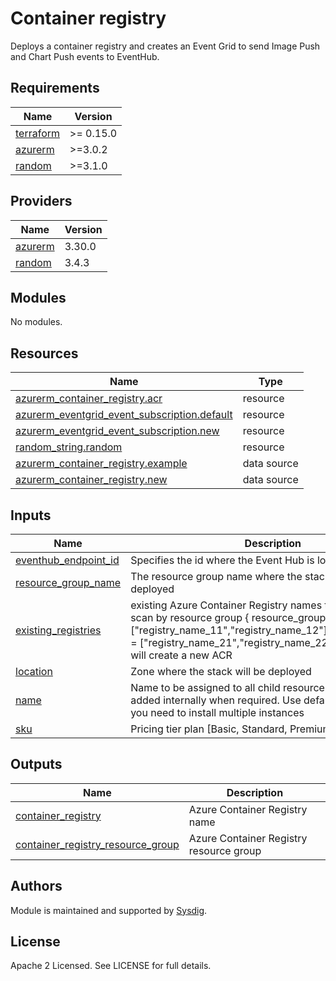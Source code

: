 
# Container registry

Deploys a container registry and creates an Event Grid to send Image Push and Chart Push events to EventHub.

<!-- BEGINNING OF PRE-COMMIT-TERRAFORM DOCS HOOK -->
## Requirements

| Name | Version |
|------|---------|
| <a name="requirement_terraform"></a> [terraform](#requirement\_terraform) | >= 0.15.0 |
| <a name="requirement_azurerm"></a> [azurerm](#requirement\_azurerm) | >=3.0.2 |
| <a name="requirement_random"></a> [random](#requirement\_random) | >=3.1.0 |

## Providers

| Name | Version |
|------|---------|
| <a name="provider_azurerm"></a> [azurerm](#provider\_azurerm) | 3.30.0 |
| <a name="provider_random"></a> [random](#provider\_random) | 3.4.3 |

## Modules

No modules.

## Resources

| Name | Type |
|------|------|
| [azurerm_container_registry.acr](https://registry.terraform.io/providers/hashicorp/azurerm/latest/docs/resources/container_registry) | resource |
| [azurerm_eventgrid_event_subscription.default](https://registry.terraform.io/providers/hashicorp/azurerm/latest/docs/resources/eventgrid_event_subscription) | resource |
| [azurerm_eventgrid_event_subscription.new](https://registry.terraform.io/providers/hashicorp/azurerm/latest/docs/resources/eventgrid_event_subscription) | resource |
| [random_string.random](https://registry.terraform.io/providers/hashicorp/random/latest/docs/resources/string) | resource |
| [azurerm_container_registry.example](https://registry.terraform.io/providers/hashicorp/azurerm/latest/docs/data-sources/container_registry) | data source |
| [azurerm_container_registry.new](https://registry.terraform.io/providers/hashicorp/azurerm/latest/docs/data-sources/container_registry) | data source |

## Inputs

| Name | Description | Type | Default | Required |
|------|-------------|------|---------|:--------:|
| <a name="input_eventhub_endpoint_id"></a> [eventhub\_endpoint\_id](#input\_eventhub\_endpoint\_id) | Specifies the id where the Event Hub is located | `string` | n/a | yes |
| <a name="input_resource_group_name"></a> [resource\_group\_name](#input\_resource\_group\_name) | The resource group name where the stack has been deployed | `string` | n/a | yes |
| <a name="input_existing_registries"></a> [existing\_registries](#input\_existing\_registries) | existing  Azure Container Registry names to be included to  scan by resource group { resource\_group\_1 =  ["registry\_name\_11","registry\_name\_12"],resource\_group\_2 =  ["registry\_name\_21","registry\_name\_22"]}. By default it will create a new ACR | `map(list(string))` | `{}` | no |
| <a name="input_location"></a> [location](#input\_location) | Zone where the stack will be deployed | `string` | `"westus"` | no |
| <a name="input_name"></a> [name](#input\_name) | Name to be assigned to all child resources. A suffix may be added internally when required. Use default value unless you need to install multiple instances | `string` | `"sfc"` | no |
| <a name="input_sku"></a> [sku](#input\_sku) | Pricing tier plan [Basic, Standard, Premium] | `string` | `"Standard"` | no |

## Outputs

| Name | Description |
|------|-------------|
| <a name="output_container_registry"></a> [container\_registry](#output\_container\_registry) | Azure Container Registry name |
| <a name="output_container_registry_resource_group"></a> [container\_registry\_resource\_group](#output\_container\_registry\_resource\_group) | Azure Container Registry resource group |
<!-- END OF PRE-COMMIT-TERRAFORM DOCS HOOK -->

## Authors

Module is maintained and supported by [Sysdig](https://sysdig.com).

## License

Apache 2 Licensed. See LICENSE for full details.
